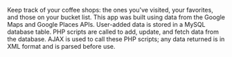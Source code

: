 Keep track of your coffee shops: the ones you've visited, your favorites, and those on your bucket list. 
This app was built using data from the Google Maps and Google Places APIs. User-added data is stored in 
a MySQL database table. PHP scripts are called to add, update, and fetch data from the database. AJAX is 
used to call these PHP scripts; any data returned is in XML format and is parsed before use.
